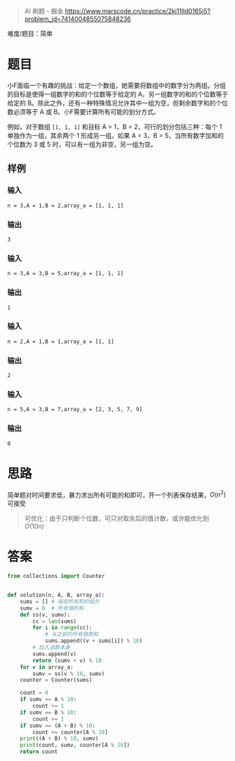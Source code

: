 > AI 刷题 - 掘金
> https://www.marscode.cn/practice/2kj11lld0165j5?problem_id=7414004855075848236

难度/题目：简单
# 题目

小F面临一个有趣的挑战：给定一个数组，她需要将数组中的数字分为两组。分组的目标是使得一组数字的和的个位数等于给定的 A，另一组数字的和的个位数等于给定的 B。除此之外，还有一种特殊情况允许其中一组为空，但剩余数字和的个位数必须等于 A 或 B。小F需要计算所有可能的划分方式。

例如，对于数组 `[1, 1, 1]` 和目标 A = 1，B = 2，可行的划分包括三种：每个 1 单独作为一组，其余两个 1 形成另一组。如果 A = 3，B = 5，当所有数字加和的个位数为 3 或 5 时，可以有一组为非空，另一组为空。
## 样例
### 输入

```
n = 3,A = 1,B = 2,array_a = [1, 1, 1]
```
### 输出

```
3
```
### 输入

```
n = 3,A = 3,B = 5,array_a = [1, 1, 1]
```
### 输出

```
1
```
### 输入

```
n = 2,A = 1,B = 1,array_a = [1, 1]
```
### 输出

```
2
```
### 输入

```
n = 5,A = 3,B = 7,array_a = [2, 3, 5, 7, 9]
```
### 输出

```
0
```
# 思路

简单题对时间要求低，暴力求出所有可能的和即可，开一个列表保存结果，$O(n^2)$ 可接受

> 可优化：由于只判断个位数，可只对取余后的值计数，或许能优化到 $O(10n)$
# 答案

```python
from collections import Counter


def solution(n, A, B, array_a):
    sums = [] # 保存所有和的组合
    sumv = 0  # 所有值的和
    def ss(v, sumv):
        cc = len(sums)
        for i in range(cc):
            # 与之前的所有值取和
            sums.append((v + sums[i]) % 10)
        # 加入该数本身
        sums.append(v)
        return (sumv + v) % 10
    for v in array_a:
        sumv = ss(v % 10, sumv)
    counter = Counter(sums)

    count = 0
    if sumv == A % 10:
        count += 1
    if sumv == B % 10:
        count += 1
    if sumv == (A + B) % 10:
        count += counter[A % 10]
    print((A + B) % 10, sumv)
    print(count, sumv, counter[A % 10])
    return count
```